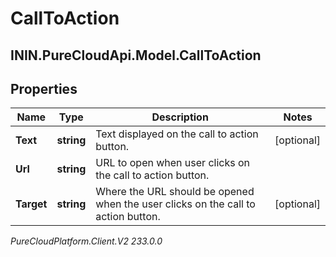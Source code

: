 # CallToAction

## ININ.PureCloudApi.Model.CallToAction

## Properties

|Name | Type | Description | Notes|
|------------ | ------------- | ------------- | -------------|
| **Text** | **string** | Text displayed on the call to action button. | [optional] |
| **Url** | **string** | URL to open when user clicks on the call to action button. | |
| **Target** | **string** | Where the URL should be opened when the user clicks on the call to action button. | [optional] |



_PureCloudPlatform.Client.V2 233.0.0_

